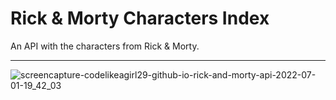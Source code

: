 # Rick & Morty Characters Index
An API with the characters from Rick & Morty.

---

![screencapture-codelikeagirl29-github-io-rick-and-morty-api-2022-07-01-19_42_03](https://user-images.githubusercontent.com/25946305/176978164-a68f6ef0-e0da-4c57-a5fe-945596126f5b.png)
